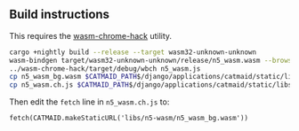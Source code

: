 ## Build instructions

This requires the [wasm-chrome-hack](https://github.com/FreeMasen/wasm-chrome-hack) utility.

```sh
cargo +nightly build --release --target wasm32-unknown-unknown
wasm-bindgen target/wasm32-unknown-unknown/release/n5_wasm.wasm --browser --out-dir .
../wasm-chrome-hack/target/debug/wbch n5_wasm.js
cp n5_wasm_bg.wasm $CATMAID_PATH$/django/applications/catmaid/static/libs/n5-wasm
cp n5_wasm.ch.js $CATMAID_PATH$/django/applications/catmaid/static/libs/n5-wasm
```

Then edit the `fetch` line in `n5_wasm.ch.js` to:

	fetch(CATMAID.makeStaticURL('libs/n5-wasm/n5_wasm_bg.wasm'))
